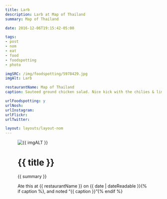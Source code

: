 ```yaml
---
title: Larb
description: Larb at Map of Thailand
summary: Map of Thailand

date: 2016-12-06T19:15:42-05:00

tags:
- post
- nom
- eat
- food
- foodspotting
- photo

imgSRC: /img/foodspotting/5978429.jpg
imgAlt: Larb

restaurantName: Map of Thailand
caption: Sauteed ground chicken salad. Nice kick with the chilies & lime.

urlFoodspotting: y
urlNosh:
urlInstagram:
urlFlickr:
urlTwitter:

layout: layouts/layout-nom
---
```

<figure class="nom">
	<img class="u-photo img-border" src="{{ imgSRC }}" alt="{{ imgALT }}">
	<figcaption>
		<h1 class="title p-name">{{ title }}</h1>
		<p class="summary">{{ summary }}</p>
		<p>Ate this at {{ restaurantName }} on <time class="dt-published" datetime="{{ date | dateIso }}">{{ date | dateReadable }}</time>{% if caption %}, and noted <q class="caption">{{ caption }}</q>{% endif %}
	</figcaption>
</figure>